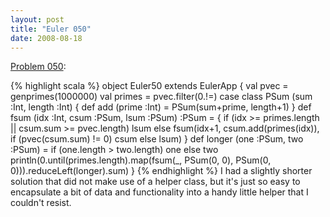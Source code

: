 ```yaml
---
layout: post
title: "Euler 050"
date: 2008-08-18
---
```


[Problem 050]\:

{% highlight scala %}
object Euler50 extends EulerApp {
  val pvec = genprimes(1000000)
  val primes = pvec.filter(0.!=)
  case class PSum (sum :Int, length :Int) {
    def add (prime :Int) = PSum(sum+prime, length+1)
  }
  def fsum (idx :Int, csum :PSum, lsum :PSum) :PSum = {
    if (idx >= primes.length || csum.sum >= pvec.length) lsum
    else fsum(idx+1, csum.add(primes(idx)), if (pvec(csum.sum) != 0) csum else lsum)
  }
  def longer (one :PSum, two :PSum) = if (one.length > two.length) one else two
  println(0.until(primes.length).map(fsum(_, PSum(0, 0), PSum(0, 0))).reduceLeft(longer).sum)
}
{% endhighlight %}
I had a slightly shorter solution that did not make use of a helper class, but it's just so easy to encapsulate a bit of data and functionality into a handy little helper that I couldn't resist.



[Problem 050]: http://projecteuler.net/index.php?section=problems&id=50
